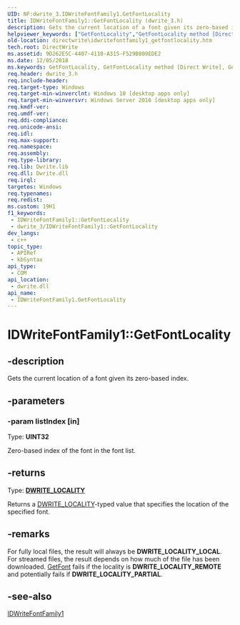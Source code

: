 ```yaml
---
UID: NF:dwrite_3.IDWriteFontFamily1.GetFontLocality
title: IDWriteFontFamily1::GetFontLocality (dwrite_3.h)
description: Gets the current location of a font given its zero-based index.
helpviewer_keywords: ["GetFontLocality","GetFontLocality method [Direct Write]","GetFontLocality method [Direct Write]","IDWriteFontFamily1 interface","IDWriteFontFamily1 interface [Direct Write]","GetFontLocality method","IDWriteFontFamily1.GetFontLocality","IDWriteFontFamily1::GetFontLocality","directwrite.idwritefontfamily1_getfontlocality","dwrite_3/IDWriteFontFamily1::GetFontLocality"]
old-location: directwrite\idwritefontfamily1_getfontlocality.htm
tech.root: DirectWrite
ms.assetid: 9D262E5C-4407-4110-A315-F529B809EDE2
ms.date: 12/05/2018
ms.keywords: GetFontLocality, GetFontLocality method [Direct Write], GetFontLocality method [Direct Write],IDWriteFontFamily1 interface, IDWriteFontFamily1 interface [Direct Write],GetFontLocality method, IDWriteFontFamily1.GetFontLocality, IDWriteFontFamily1::GetFontLocality, directwrite.idwritefontfamily1_getfontlocality, dwrite_3/IDWriteFontFamily1::GetFontLocality
req.header: dwrite_3.h
req.include-header: 
req.target-type: Windows
req.target-min-winverclnt: Windows 10 [desktop apps only]
req.target-min-winversvr: Windows Server 2016 [desktop apps only]
req.kmdf-ver: 
req.umdf-ver: 
req.ddi-compliance: 
req.unicode-ansi: 
req.idl: 
req.max-support: 
req.namespace: 
req.assembly: 
req.type-library: 
req.lib: Dwrite.lib
req.dll: Dwrite.dll
req.irql: 
targetos: Windows
req.typenames: 
req.redist: 
ms.custom: 19H1
f1_keywords:
 - IDWriteFontFamily1::GetFontLocality
 - dwrite_3/IDWriteFontFamily1::GetFontLocality
dev_langs:
 - c++
topic_type:
 - APIRef
 - kbSyntax
api_type:
 - COM
api_location:
 - dwrite.dll
api_name:
 - IDWriteFontFamily1.GetFontLocality
---
```


# IDWriteFontFamily1::GetFontLocality


## -description

Gets the current location of a font given its zero-based index.

## -parameters

### -param listIndex [in]

Type: <b>UINT32</b>

Zero-based index of the font in the font list.

## -returns

Type: <b><a href="/windows/win32/api/dwrite_3/ne-dwrite_3-dwrite_locality">DWRITE_LOCALITY</a></b>

Returns a <a href="/windows/win32/api/dwrite_3/ne-dwrite_3-dwrite_locality">DWRITE_LOCALITY</a>-typed value that specifies the location of the specified font.

## -remarks

For fully local files, the result will always be <b>DWRITE_LOCALITY_LOCAL</b>. For streamed files, the result depends on how much of the file has been downloaded. <a href="/windows/win32/api/dwrite_3/nf-dwrite_3-idwritefontfamily1-getfont">GetFont</a> fails if the locality is <b>DWRITE_LOCALITY_REMOTE</b> and potentially fails if <b>DWRITE_LOCALITY_PARTIAL</b>.

## -see-also

<a href="/windows/win32/api/dwrite_3/nn-dwrite_3-idwritefontfamily1">IDWriteFontFamily1</a>

